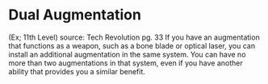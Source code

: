 # Dual Augmentation 
(Ex; 11th Level)
source: Tech Revolution pg. 33
If you have an augmentation that functions as a weapon, such as a bone blade or optical laser, you can install an additional augmentation in the same system. You can have no more than two augmentations in that system, even if you have another ability that provides you a similar benefit.

